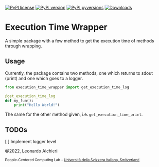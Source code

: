 [![PyPI license](https://img.shields.io/pypi/l/ansicolortags.svg)](https://pypi.org/project/execution-time-wrapper/)
[![PyPI version](https://badge.fury.io/py/execution-time-wrapper.svg)](https://badge.fury.io/py/execution-time-wrapper)
[![PyPI pyversions](https://img.shields.io/pypi/pyversions/pybadges.svg)](https://pypi.org/project/execution-time-wrapper/)
[![Downloads](https://pepy.tech/badge/execution-time-wrapper)](https://pepy.tech/project/execution-time-wrapper)

# Execution Time Wrapper

A simple package with a few method to get the execution time of methods through wrapping.

## Usage

Currently, the package contains two methods, one which returns to sdout (print) and one which goes to a logger.

```python
from execution_time_wrapper import get_execution_time_log

@get_execution_time_log
def my_fun():
    print("Hello World!")
```
The same for the other method given, i.e. `get_execution_time_print`.

## TODOs

[ ] Implement logger level

@2022, Leonardo Alchieri

<sub>People-Centered Computing Lab - [Università della Svizzera italiana, Switzerland](https://www.usi.ch/en)</sub>
